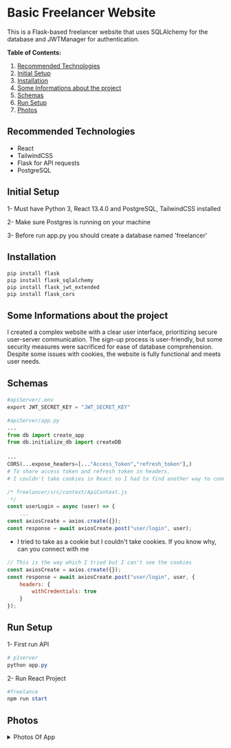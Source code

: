 # Basic Freelancer Website
This is a Flask-based freelancer website that uses SQLAlchemy for the database and JWTManager for authentication.

**Table of Contents:**
1. [Recommended Technologies](#recommended-technologies)
1. [Initial Setup](#initial-setup)
1. [Installation](#installation)
1. [Some Informations about the project](#some-informations-about-the-project)
1. [Schemas](#schemas)
1. [Run Setup](#run-setup)
1. [Photos](#photos)
## Recommended Technologies
- React
- TailwindCSS
- Flask for API requests
- PostgreSQL

## Initial Setup
1- Must have Python 3, React 13.4.0 and PostgreSQL, TailwindCSS installed

2- Make sure Postgres is running on your machine

3- Before run app.py you should create a database named 'freelancer'

## Installation
```shell
pip install flask
pip install flask_sqlalchemy
pip install flask_jwt_extended
pip install flask_cors
```

## Some Informations about the project

I created a complex website with a clear user interface, prioritizing secure user-server communication. The sign-up process is user-friendly, but some security measures were sacrificed for ease of database comprehension. Despite some issues with cookies, the website is fully functional and meets user needs.

## Schemas
```py
#apiServer/.env
export JWT_SECRET_KEY = "JWT_SECRET_KEY"
```
```py
#apiServer/app.py
...
from db import create_app
from db.initialize_db import createDB

...
CORS(...expose_headers=[..."Access_Token","refresh_token"],)
# To share access token and refresh token in headers. 
# I couldn't take cookies in React so I had to find another way to connect secure.

```
```js
/* freelancer/src/context/ApiContext.js
 */
const userLogin = async (user) => {
    ...
const axiosCreate = axios.create({});
const response = await axiosCreate.post("user/login", user);
```
- I tried to take as a cookie but I couldn't take cookies. If you know why, can you connect with me
```js
// This is the way which I tried but I can't see the cookies
const axiosCreate = axios.create({});
const response = await axiosCreate.post("user/login", user, {
    headers: {
        withCredentials: true
    }
}); 
```

## Run Setup
1- First run API
```powershell
# p1server
python app.py
```
2- Run React Project
```powershell
#freelance
npm run start
```
## Photos

<details>
<summary>Photos Of App</summary>

<details>
<summary>Root Page</summary>

![Sign Up Modal](./imagesOfApp/fullModal.png)
</details>
<details>
<summary>Full Page no Log In</summary>
<details>
<summary>Home  Page</summary>

![Sign Up Modal](./imagesOfApp/fullPageWithoutLogin.png)
</details>
<details>
<summary>Freelancers Page</summary>

![Sign Up Modal](./imagesOfApp/fullPageWithoutLogin1.png)
</details>
<details>
<summary>Jobs Page</summary>

![Sign Up Modal](./imagesOfApp/fullPageWithoutLogin2.png)
</details>
</details>
<details>
<summary>Full Page after Login</summary>

![Sign Up Modal](./imagesOfApp/fullPage.png)
</details>
<details>
<summary>Left Content</summary>
As you see there are two button when you click one of them you will see that
<details>
<summary>Freelancers</summary>

![Sign Up Modal](./imagesOfApp/leftcontent.png)
</details>
<details>
<summary>Jobs</summary>

![Sign Up Modal](./imagesOfApp/leftcontent1.png)
</details>
</details>
<details>
<summary>Profile</summary>

![Sign Up Modal](./imagesOfApp/profileDetail.png)
</details>
<details>
<summary>Job Detail</summary>

![Sign Up Modal](./imagesOfApp/jobDetail.png)
</details>
<details>
<summary>Freelancers Profiles</summary>

![Sign Up Modal](./imagesOfApp/freelancerDetail.png)
</details>
<details>
<summary>Modals</summary>
<details>
<summary>Sign Up</summary>

![Sign Up Modal](./imagesOfApp/signup.png)
</details>
<details>
<summary>Log In Modal</summary>

![Sign Up Modal](./imagesOfApp/login.png)
</details>
<details>
<summary>Message Modal (to contact)</summary>

![Sign Up Modal](./imagesOfApp/sendMessage.png)
</details>
<details>
<summary>Inbox Modal</summary>

![Sign Up Modal](./imagesOfApp/inboxModal.png)
</details>
<details>
<summary>Sendbox Modal</summary>

![Sign Up Modal](./imagesOfApp/sendbox.png)
</details>
<details>
<summary>Share New Post</summary>

![Sign Up Modal](./imagesOfApp/newPostModal.png)
![Sign Up Modal](./imagesOfApp/newPostModal1.png)
![Sign Up Modal](./imagesOfApp/newPostModal2.png)
</details>
</details>
<details>
<summary>Mobile Version</summary>

![Sign Up Modal](./imagesOfApp/smallone.png)
![Sign Up Modal](./imagesOfApp/smallone1.png)
</details>
</details>